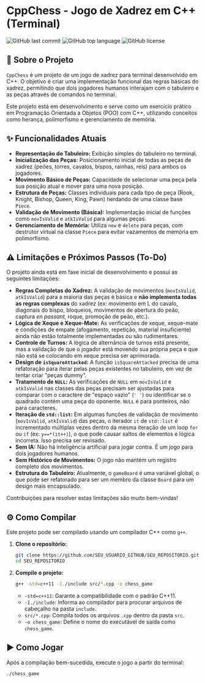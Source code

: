 # CppChess - Jogo de Xadrez em C++ (Terminal)

![GitHub last commit](https://img.shields.io/github/last-commit/SEU_USUARIO_GITHUB/SEU_REPOSITORIO.svg?style=for-the-badge)
![GitHub top language](https://img.shields.io/github/top-language/SEU_USUARIO_GITHUB/SEU_REPOSITORIO.svg?style=for-the-badge)
![GitHub license](https://img.shields.io/github/license/SEU_USUARIO_GITHUB/SEU_REPOSITORIO.svg?style=for-the-badge)

## 🚀 Sobre o Projeto

`CppChess` é um projeto de um jogo de xadrez para terminal desenvolvido em C++. O objetivo é criar uma implementação funcional das regras básicas do xadrez, permitindo que dois jogadores humanos interajam com o tabuleiro e as peças através de comandos no terminal.

Este projeto está em desenvolvimento e serve como um exercício prático em Programação Orientada a Objetos (POO) com C++, utilizando conceitos como herança, polimorfismo e gerenciamento de memória.

## ✨ Funcionalidades Atuais

* **Representação do Tabuleiro:** Exibição simples do tabuleiro no terminal.
* **Inicialização das Peças:** Posicionamento inicial de todas as peças de xadrez (peões, torres, cavalos, bispos, rainhas, reis) para ambos os jogadores.
* **Movimento Básico de Peças:** Capacidade de selecionar uma peça pela sua posição atual e mover para uma nova posição.
* **Estrutura de Peças:** Classes individuais para cada tipo de peça (Rook, Knight, Bishop, Queen, King, Pawn) herdando de uma classe base `Piece`.
* **Validação de Movimento (Básica):** Implementação inicial de funções como `movIsValid` e `atkIsValid` para algumas peças.
* **Gerenciamento de Memória:** Utiliza `new` e `delete` para peças, com destrutor virtual na classe `Piece` para evitar vazamentos de memória em polimorfismo.

## ⚠️ Limitações e Próximos Passos (To-Do)

O projeto ainda está em fase inicial de desenvolvimento e possui as seguintes limitações:

* **Regras Completas do Xadrez:** A validação de movimentos (`movIsValid`, `atkIsValid`) para a maioria das peças é básica e **não implementa todas as regras complexas** do xadrez (ex: movimento em L do cavalo, diagonais do bispo, bloqueios, movimentos de abertura do peão, captura *en passant*, roque, promoção de peão, etc.).
* **Lógica de Xeque e Xeque-Mate:** As verificações de xeque, xeque-mate e condições de empate (afogamento, repetição, material insuficiente) ainda não estão totalmente implementadas ou são rudimentares.
* **Controle de Turnos:** A lógica de alternância de turnos está presente, mas a validação de que o jogador está movendo sua própria peça e que não está se colocando em xeque precisa ser aprimorada.
* **Design de `isSquareAttacked`:** A função `isSquareAttacked` precisa de uma refatoração para iterar pelas peças existentes no tabuleiro, em vez de tentar criar "peças dummy".
* **Tratamento de `NULL`:** As verificações de `NULL` em `movIsValid` e `atkIsValid` nas classes das peças precisam ser ajustadas para comparar com o caractere de "espaço vazio" (`' '`) ou identificar se o quadrado contém uma peça do oponente. `NULL` é para ponteiros, não para caracteres.
* **Iteração de `std::list`:** Em algumas funções de validação de movimento (`movIsValid`, `atkIsValid`) das peças, o iterador `it` de `std::list` é incrementado múltiplas vezes dentro da mesma iteração de um loop `for` ou `if` (ex: `y==*(it++)`), o que pode causar saltos de elementos e lógica incorreta. Isso precisa ser revisado.
* **Sem IA:** Não há inteligência artificial para jogar contra. É um jogo para dois jogadores humanos.
* **Sem Histórico de Movimentos:** O jogo não mantém um registro completo dos movimentos.
* **Estrutura do Tabuleiro:** Atualmente, o `gameBoard` é uma variável global, o que pode ser refatorado para ser um membro da classe `Board` para um design mais encapsulado.

Contribuições para resolver estas limitações são muito bem-vindas!

## ⚙️ Como Compilar

Este projeto pode ser compilado usando um compilador C++ como `g++`.

1.  **Clone o repositório:**
    ```bash
    git clone https://github.com/SEU_USUARIO_GITHUB/SEU_REPOSITORIO.git
    cd SEU_REPOSITORIO
    ```
2.  **Compile o projeto:**
    ```bash
    g++ -std=c++11 -I./include src/*.cpp -o chess_game
    ```
    * `-std=c++11`: Garante a compatibilidade com o padrão C++11.
    * `-I./include`: Informa ao compilador para procurar arquivos de cabeçalho na pasta `include`.
    * `src/*.cpp`: Compila todos os arquivos `.cpp` dentro da pasta `src`.
    * `-o chess_game`: Define o nome do executável de saída como `chess_game`.

## ▶️ Como Jogar

Após a compilação bem-sucedida, execute o jogo a partir do terminal:

```bash
./chess_game
